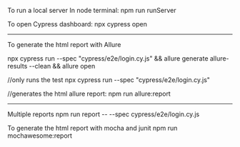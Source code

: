 To run a local server In node terminal:
npm run runServer

To open Cypress dashboard:
 npx cypress open



**************
To generate the html report with Allure

npx cypress run --spec "cypress/e2e/login.cy.js" && allure generate allure-results --clean && allure open


//only runs the test
npx cypress run --spec "cypress/e2e/login.cy.js"

//generates the html allure report:
npm run allure:report




**************



Multiple reports
npm run report -- --spec cypress/e2e/login.cy.js

To generate the html report with mocha and junit
npm run mochawesome:report


